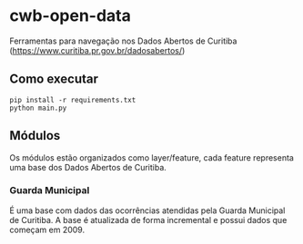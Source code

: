 # cwb-open-data

Ferramentas para navegação nos Dados Abertos de Curitiba (https://www.curitiba.pr.gov.br/dadosabertos/)

## Como executar
```
pip install -r requirements.txt
python main.py
```

## Módulos
Os módulos estão organizados como layer/feature, cada feature representa uma base dos Dados Abertos de Curitiba.

### Guarda Municipal

É uma base com dados das ocorrências atendidas pela Guarda Municipal de Curitiba. A base é atualizada de forma
incremental e possui dados que começam em 2009.
